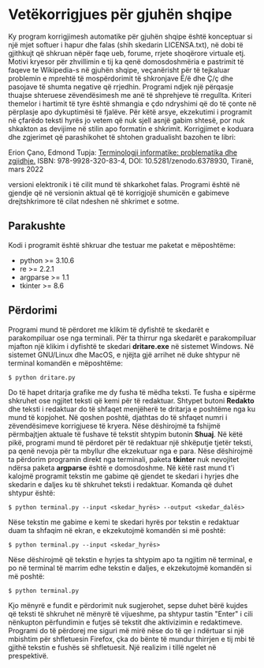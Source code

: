 # Vetëkorrigjues për gjuhën shqipe

Ky program korrigjimesh automatike për gjuhën shqipe është konceptuar si një mjet softuer i hapur dhe falas (shih skedarin LICENSA.txt), në dobi të gjithkujt që shkruan nëpër faqe ueb, forume, rrjete shoqërore virtuale etj. Motivi kryesor për zhvillimin e tij ka qenë domosdoshmëria e pastrimit të faqeve te Wikipedia-s në gjuhën shqipe, veçanërisht për të tejkaluar problemin e mprehtë të mospërdorimit të shkronjave Ë/ë dhe Ç/ç dhe pasojave të shumta negative që rrjedhin. Programi ndjek një përqasje thuajse shteruese zëvendësimesh me anë të shprehjeve të rregullta. Kriteri themelor i hartimit të tyre është shmangia e çdo ndryshimi që do të çonte në përplasje apo dykuptimësi të fjalëve. Për këtë arsye, ekzekutimi i programit në çfarëdo teksti hyrës jo vetem që nuk sjell asnjë gabim shtesë, por nuk shkakton as devijime në stilin apo formatin e shkrimit. Korrigjimet e koduara dhe zgjerimet që parashikohet të shtohen gradualisht bazohen te libri:

Erion Çano, Edmond Tupja: [Terminologji informatike: problematika dhe zgjidhje.](https://zenodo.org/record/6378930) ISBN: 978-9928-320-83-4, DOI: 10.5281/zenodo.6378930, Tiranë, mars 2022

versioni elektronik i të cilit mund të shkarkohet falas. Programi është në gjendje që në versionin aktual që të korrigjojë shumicën e gabimeve drejtshkrimore të cilat ndeshen në shkrimet e sotme.

## Parakushte

Kodi i programit është shkruar dhe testuar me paketat e mëposhtëme:
- python >= 3.10.6
- re >= 2.2.1
- argparse >= 1.1
- tkinter >= 8.6

## Përdorimi

Programi mund të përdoret me klikim të dyfishtë te skedarët e parakompiluar ose nga terminali. Për ta thirrur nga skedarët e parakompiluar mjafton një klikim i dyfishtë te skedari **dritare.exe** në sistemet Windows. Në sistemet GNU/Linux dhe MacOS, e njëjta gjë arrihet në duke shtypur në terminal komandën e mëposhtëme:

```
$ python dritare.py
```

Do të hapet dritarja grafike me dy fusha të mëdha teksti. Te fusha e sipërme shkruhet ose ngjitet teksti që kemi për të redaktuar. Shtypet butoni **Redakto** dhe teksti i redaktuar do të shfaqet menjëherë te dritarja e poshtëme nga ku mund të kopjohet. Në qoshen poshtë, djathtas do të shfaqet numri i zëvendësimeve korrigjuese të kryera. Nëse dëshirojmë ta fshijmë përmbajtjen aktuale të fushave të tekstit shtypim butonin **Shuaj**. Në këtë pikë, programi mund të përdoret për të redaktuar një shkëputje tjetër teksti, pa qenë nevoja për ta mbyllur dhe ekzekutuar nga e para. Nëse dëshirojmë ta përdorim programin direkt nga terminali, paketa **tkinter** nuk nevojitet ndërsa paketa **argparse** është e domosdoshme. Në këtë rast mund t'i kalojmë programit tekstin me gabime që gjendet te skedari i hyrjes dhe skedarin e daljes ku të shkruhet teksti i redaktuar. Komanda që duhet shtypur është:

```
$ python terminal.py --input <skedar_hyrës> --output <skedar_dalës>
```

Nëse tekstin me gabime e kemi te skedari hyrës por tekstin e redaktuar duam ta shfaqim në ekran, e ekzekutojmë komandën si më poshtë:

```
$ python terminal.py --input <skedar_hyrës>
```

Nëse dëshirojmë që tekstin e hyrjes ta shtypim apo ta ngjitim në terminal, e po në terminal të marrim edhe tekstin e daljes, e ekzekutojmë komandën si më poshtë:

```
$ python terminal.py
```

Kjo mënyrë e fundit e përdorimit nuk sugjerohet, sepse duhet bërë kujdes që teksti të shkruhet në mënyrë të vijueshme, pa shtypur tastin "Enter" i cili nënkupton përfundimin e futjes së tekstit dhe aktivizimin e redaktimeve. Programi do të përdorej me siguri më mirë nëse do të qe i ndërtuar si një mbishtim për shfletuesin Firefox, çka do bënte të mundur thirrjen e tij mbi të gjithë tekstin e fushës së shfletuesit. Një realizim i tillë ngelet në prespektivë.
